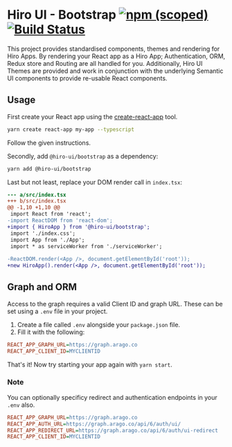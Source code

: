 # Hiro UI - Bootstrap [![npm (scoped)](https://img.shields.io/npm/v/@hiro-ui/bootstrap.svg)](https://www.npmjs.com/package/@hiro-ui/bootstrap)[![Build Status](https://travis-ci.org/arago/hiro-ui.svg?branch=feature%2F1.0)](https://travis-ci.org/arago/hiro-ui)

This project provides standardised components, themes and rendering for Hiro Apps.
By rendering your React app as a Hiro App; Authentication, ORM, Redux store and Routing are all handled for you.
Additionally, Hiro UI Themes are provided and work in conjunction with the underlying Semantic UI components to provide re-usable React components.

## Usage

First create your React app using the [create-react-app](https://github.com/facebook/create-react-app) tool.

```bash
yarn create react-app my-app --typescript
```

Follow the given instructions.

Secondly, add `@hiro-ui/bootstrap` as a dependency:

```bash
yarn add @hiro-ui/bootstrap
```

Last but not least, replace your DOM render call in `index.tsx`:

```diff
--- a/src/index.tsx
+++ b/src/index.tsx
@@ -1,10 +1,10 @@
 import React from 'react';
-import ReactDOM from 'react-dom';
+import { HiroApp } from '@hiro-ui/bootstrap';
 import './index.css';
 import App from './App';
 import * as serviceWorker from './serviceWorker';
 
-ReactDOM.render(<App />, document.getElementById('root'));
+new HiroApp().render(<App />, document.getElementById('root'));
```

## Graph and ORM

Access to the graph requires a valid Client ID and graph URL.
These can be set using a `.env` file in your project.

1. Create a file called `.env` alongside your `package.json` file.
2. Fill it with the following:

```ini
REACT_APP_GRAPH_URL=https://graph.arago.co
REACT_APP_CLIENT_ID=MYCLIENTID
```

That's it! Now try starting your app again with `yarn start`.

### Note
You can optionally specificy redirect and authentication endpoints in your `.env` also.

```ini
REACT_APP_GRAPH_URL=https://graph.arago.co
REACT_APP_AUTH_URL=https://graph.arago.co/api/6/auth/ui/
REACT_APP_REDIRECT_URL=https://graph.arago.co/api/6/auth/ui-redirect
REACT_APP_CLIENT_ID=MYCLIENTID
```
